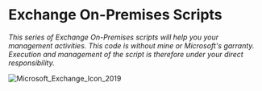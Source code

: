 # Exchange On-Premises Scripts

*This series of Exchange On-Premises scripts will help you your management activities. This code is without mine or Microsoft's garranty. Execution and management of the script is therefore under your direct responsibility.*


![Microsoft_Exchange_Icon_2019](https://user-images.githubusercontent.com/86245948/140920260-4a264885-1db1-4567-a044-b9978412770a.png)
